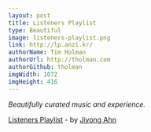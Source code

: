 ```yaml
---
layout: post
title: Listeners Playlist
type: Beautiful
image: listeners-playlist.png
link: http://lp.anzi.kr/
authorName: Tim Holman
authorUrl: http://tholman.com
authorGithub: tholman
imgWidth: 1072
imgHeight: 416
---
```


_Beautifully curated music and experience._

[Listeners Playlist](http://lp.anzi.kr/) - by [Jiyong Ahn](http://anzi.kr/)
